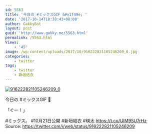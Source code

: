 ```yaml
---
id: 5563
title: '今日の #ミックスGIF &#x1f49e; '
date: '2017-10-14T18:38:43+08:00'
author: GakkyBot
layout: post
guid: 'http://www.gakky.me/5563.html'
permalink: /5563.html
Views:
    - '45'
image: /wp-content/uploads/2017/10/916222821105246209_0.jpg
categories:
    - twitter
tags:
    - twitter
    - 新垣结衣
---
```


[![916222821105246209_0](http://www.yui-aragaki.org/wp-content/uploads/2017/10/916222821105246209_0.jpg)](http://www.yui-aragaki.org/wp-content/uploads/2017/10/916222821105246209_0.jpg)

今日の #ミックスGIF 💞

「ぐー！」

\#ミックス。 #10月21日公開
\#新垣結衣 #瑛太 https://t.co/UIM95U7rHz
Source: <https://twitter.com/i/web/status/916222821105246209>
